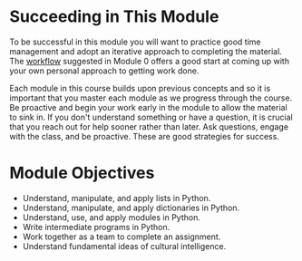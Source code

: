 # Succeeding in This Module

To be successful in this module you will want to practice good time management
and adopt an iterative approach to completing the material. The
[workflow](../m0/structure.md) suggested in Module 0 offers a good start at
coming up with your own personal approach to getting work done. 

Each module in this course builds upon previous concepts and so it is important
that you master each module as we progress through the course.  Be proactive and
begin your work early in the module to allow the material to sink in. If you
don't understand something or have a question, it is crucial that you reach out
for help sooner rather than later. Ask questions, engage with the class, and be
proactive. These are good strategies for success.


# Module Objectives

- Understand, manipulate, and apply lists in Python.
- Understand, manipulate, and apply dictionaries in Python.
- Understand, use, and apply modules in Python.
- Write intermediate programs in Python.
- Work together as a team to complete an assignment.
- Understand fundamental ideas of cultural intelligence.


